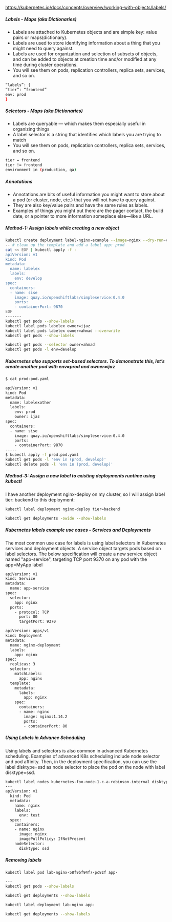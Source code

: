 
https://kubernetes.io/docs/concepts/overview/working-with-objects/labels/


##### Labels -  Maps (aka Dictionaries)
- Labels are attached to Kubernetes objects and are simple key: value pairs or maps(dictionary).
- Labels are used to store identifying information about a thing that you might need to query against.
- Labels are used for organization and selection of subsets of objects, and can be added to objects at creation time and/or modified at any time during cluster operations.
- You will see them on pods, replication controllers, replica sets, services, and so on.

``````sh
“labels”: {
“tier”: “frontend”
env: prod
}

``````

##### Selectors -  Maps (aka Dictionaries)
- Labels are queryable — which makes them especially useful in organizing things
-  A label selector is a string that identifies which labels you are trying to match
- You will see them on pods, replication controllers, replica sets, services, and so on.

``````sh
tier = frontend
tier != frontend
environment in (production, qa)
``````
##### Annotations
- Annotations are bits of useful information you might want to store about a pod (or cluster, node, etc.) that you will not have to query against.
- They are also key/value pairs and have the same rules as labels.
- Examples of things you might put there are the pager contact, the build date, or a pointer to more information someplace else—like a URL.

##### Method-1: Assign labels while creating a new object

``````sh
kubectl create deployment label-nginx-example --image=nginx --dry-run=client -oyaml > label-nginx-example.yml
-- # clean up the template and add a label app: prod
cat << EOF | kubectl apply -f -
apiVersion: v1
kind: Pod
metadata:
  name: labelex
  labels:
    env: develop
spec:
  containers:
  - name: sise
    image: quay.io/openshiftlabs/simpleservice:0.4.0
    ports:
    - containerPort: 9870
EOF
-------                 
kubectl get pods --show-labels
kubectl label pods labelex owner=ijaz
kubectl label pods labelex owner=ahmad --overwrite
kubectl get pods --show-labels

kubectl get pods --selector owner=ahmad
kubectl get pods -l env=develop

``````
#####  Kubernetes also supports set-based selectors. To demonstrate this, let’s create another pod with env=prod and owner=ijaz

``````sh
$ cat prod-pod.yaml

apiVersion: v1
kind: Pod
metadata:
  name: labelexother
  labels:
    env: prod
    owner: ijaz
spec:
  containers:
  - name: sise
    image: quay.io/openshiftlabs/simpleservice:0.4.0
    ports:
    - containerPort: 9870
-----                   
$ kubectl apply -f prod.pod.yaml 
kubectl get pods -l 'env in (prod, develop)'
kubectl delete pods -l 'env in (prod, develop)'
``````
#####  Method-3: Assign a new label to existing deployments runtime using kubectl

I have another deployment nginx-deploy on my cluster, so I will assign label tier: backend to this deployment:
``````sh
kubectl label deployment nginx-deploy tier=backend

kubectl get deployments -owide --show-labels

``````
#####  Kubernetes labels example use cases - Services and Deployments
The most common use case for labels is using label selectors in Kubernetes services and deployment objects. A service object targets pods based on label selectors.
The below specification will create a new service object named "app-service", targeting TCP port 9370 on any pod with the app=MyApp label

``````sh
apiVersion: v1
kind: Service
metadata:
  name: app-service
spec:
  selector:
    app: nginx
  ports:
    - protocol: TCP
      port: 80
      targetPort: 9370     

``````
``````sh
apiVersion: apps/v1
kind: Deployment
metadata:
  name: nginx-deployment
  labels:
    app: nginx
spec:
  replicas: 3
  selector:
    matchLabels:
      app: nginx
  template:
    metadata:
      labels:
        app: nginx
    spec:
      containers:
      - name: nginx
        image: nginx:1.14.2
        ports:
        - containerPort: 80   

``````

#####  Using Labels in Advance Scheduling
Using labels and selectors is also common in advanced Kubernetes scheduling. Examples of advanced K8s scheduling include node selector and pod affinity.
Then, in the deployment specification, you can use the label disktype=ssd as node selector to place the pod on the node with label disktype=ssd.
``````sh
kubectl label nodes kubernetes-foo-node-1.c.a-robinson.internal disktype=ssd.     
---
apiVersion: v1
  kind: Pod
  metadata:
    name: nginx
    labels:
      env: test
  spec:
    containers:
    - name: nginx
      image: nginx
      imagePullPolicy: IfNotPresent
    nodeSelector:
      disktype: ssd    

``````
#####  Removing labels

``````sh
kubectl label pod lab-nginx-58f9bf94f7-pc8zf app-

---
kubectl get pods --show-labels

kubectl get deployments --show-labels

kubectl label deployment lab-nginx app-

kubectl get deployments --show-labels
``````
